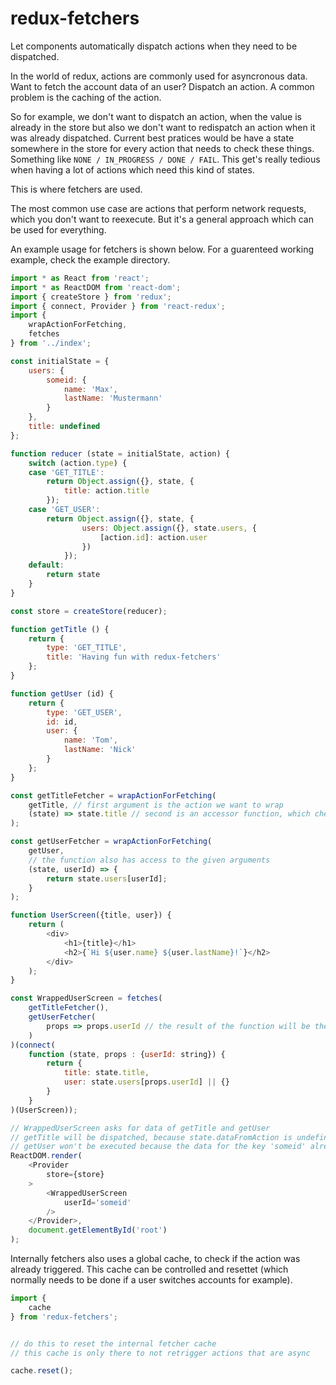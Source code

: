 # redux-fetchers
Let components automatically dispatch actions when they need to be dispatched.

In the world of redux, actions are commonly used for asyncronous data.
Want to fetch the account data of an user? Dispatch an action.
A common problem is the caching of the action.


So for example, we don't want to dispatch an action, when the value is already in the store but also
we don't want to redispatch an action when it was already dispatched.
Current best pratices would be have a state somewhere in the store for every action that needs to check these things.
Something like `NONE / IN_PROGRESS / DONE / FAIL`.
This get's really tedious when having a lot of actions which need this kind of states.


This is where fetchers are used.

The most common use case are actions that perform network requests, which you don't want to reexecute.
But it's a general approach which can be used for everything.


An example usage for fetchers is shown below. For a guarenteed working example, check the example directory.

```js
import * as React from 'react';
import * as ReactDOM from 'react-dom';
import { createStore } from 'redux';
import { connect, Provider } from 'react-redux';
import {
    wrapActionForFetching,
    fetches
} from '../index';

const initialState = {
    users: {
        someid: {
            name: 'Max',
            lastName: 'Mustermann'
        }
    },
    title: undefined
};

function reducer (state = initialState, action) {
    switch (action.type) {
    case 'GET_TITLE':
        return Object.assign({}, state, {
            title: action.title
        });
    case 'GET_USER':
        return Object.assign({}, state, {
                users: Object.assign({}, state.users, {
                    [action.id]: action.user
                })
            });
    default:
        return state
    }
}

const store = createStore(reducer);

function getTitle () {
    return {
        type: 'GET_TITLE',
        title: 'Having fun with redux-fetchers'
    };
}

function getUser (id) {
    return {
        type: 'GET_USER',
        id: id,
        user: {
            name: 'Tom',
            lastName: 'Nick'
        }
    };
}

const getTitleFetcher = wrapActionForFetching(
    getTitle, // first argument is the action we want to wrap
    (state) => state.title // second is an accessor function, which checks if the data is there
);

const getUserFetcher = wrapActionForFetching(
    getUser,
    // the function also has access to the given arguments
    (state, userId) => {
        return state.users[userId];
    }
);

function UserScreen({title, user}) {
    return (
        <div>
            <h1>{title}</h1>
            <h2>{`Hi ${user.name} ${user.lastName}!`}</h2>
        </div>
    );
}

const WrappedUserScreen = fetches(
    getTitleFetcher(),
    getUserFetcher(
        props => props.userId // the result of the function will be the argument of getUser
    )
)(connect(
    function (state, props : {userId: string}) {
        return {
            title: state.title,
            user: state.users[props.userId] || {}
        }
    }
)(UserScreen));

// WrappedUserScreen asks for data of getTitle and getUser
// getTitle will be dispatched, because state.dataFromAction is undefined
// getUser won't be executed because the data for the key 'someid' already exsists
ReactDOM.render(
    <Provider
        store={store}
    >
        <WrappedUserScreen
            userId='someid'
        />
    </Provider>,
    document.getElementById('root')
);
```

Internally fetchers also uses a global cache, to check if the action was already triggered.
This cache can be controlled and resettet (which normally needs to be done if a user switches accounts for example).

```js
import {
    cache
} from 'redux-fetchers';


// do this to reset the internal fetcher cache
// this cache is only there to not retrigger actions that are async

cache.reset();
```

